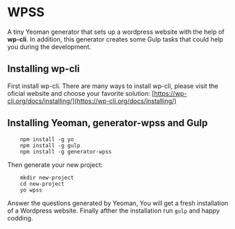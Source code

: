 # WPSS

A tiny Yeoman generator that sets up a wordpress website with the help of **wp-cli**. In addition, this generator creates some Gulp tasks that could help you during the development. 
 
## Installing wp-cli

First install wp-cli. There are  many ways to install wp-cli, please visit the oficial website and choose your favorite solution: [https://wp-cli.org/docs/installing/](https://wp-cli.org/docs/installing/)

## Installing Yeoman, generator-wpss and Gulp
```
    npm install -g yo
    npm install -g gulp
    npm install -g generator-wpss
```

Then generate your new project:

```
    mkdir new-project
    cd new-project
    yo wpss
```

Answer the questions generated by Yeoman, You will get a fresh installation of a Wordpress website. Finally afther the installation run `gulp` and happy codding.
